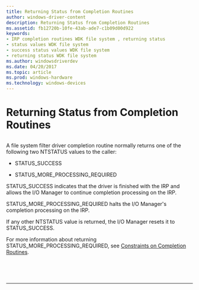 ```yaml
---
title: Returning Status from Completion Routines
author: windows-driver-content
description: Returning Status from Completion Routines
ms.assetid: fb12720b-10fe-43ab-ade7-c1b09d00d922
keywords:
- IRP completion routines WDK file system , returning status
- status values WDK file system
- success status values WDK file system
- returning status WDK file system
ms.author: windowsdriverdev
ms.date: 04/20/2017
ms.topic: article
ms.prod: windows-hardware
ms.technology: windows-devices
---
```


# Returning Status from Completion Routines


## <span id="ddk_returning_status_from_completion_routines_if"></span><span id="DDK_RETURNING_STATUS_FROM_COMPLETION_ROUTINES_IF"></span>


A file system filter driver completion routine normally returns one of the following two NTSTATUS values to the caller:

-   STATUS\_SUCCESS

-   STATUS\_MORE\_PROCESSING\_REQUIRED

STATUS\_SUCCESS indicates that the driver is finished with the IRP and allows the I/O Manager to continue completion processing on the IRP.

STATUS\_MORE\_PROCESSING\_REQUIRED halts the I/O Manager's completion processing on the IRP.

If any other NTSTATUS value is returned, the I/O Manager resets it to STATUS\_SUCCESS.

For more information about returning STATUS\_MORE\_PROCESSING\_REQUIRED, see [Constraints on Completion Routines](constraints-on-completion-routines.md).

 

 


--------------------


